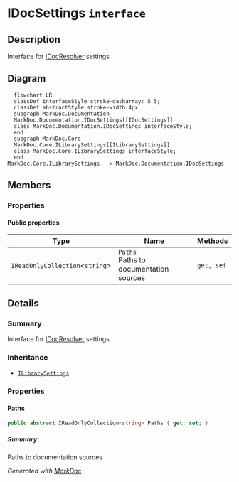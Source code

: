# IDocSettings `interface`

## Description
Interface for [IDocResolver](./IDocResolver.md) settings

## Diagram
```mermaid
  flowchart LR
  classDef interfaceStyle stroke-dasharray: 5 5;
  classDef abstractStyle stroke-width:4px
  subgraph MarkDoc.Documentation
  MarkDoc.Documentation.IDocSettings[[IDocSettings]]
  class MarkDoc.Documentation.IDocSettings interfaceStyle;
  end
  subgraph MarkDoc.Core
  MarkDoc.Core.ILibrarySettings[[ILibrarySettings]]
  class MarkDoc.Core.ILibrarySettings interfaceStyle;
  end
MarkDoc.Core.ILibrarySettings --> MarkDoc.Documentation.IDocSettings
```

## Members
### Properties
#### Public  properties
| Type | Name | Methods |
| --- | --- | --- |
| `IReadOnlyCollection`&lt;`string`&gt; | [`Paths`](#paths)<br>Paths to documentation sources | `get, set` |

## Details
### Summary
Interface for [IDocResolver](./IDocResolver.md) settings

### Inheritance
 - [
`ILibrarySettings`
](../core/ILibrarySettings.md)

### Properties
#### Paths
```csharp
public abstract IReadOnlyCollection<string> Paths { get; set; }
```
##### Summary
Paths to documentation sources

*Generated with* [*MarkDoc*](https://github.com/hailstorm75/MarkDoc.Core)
